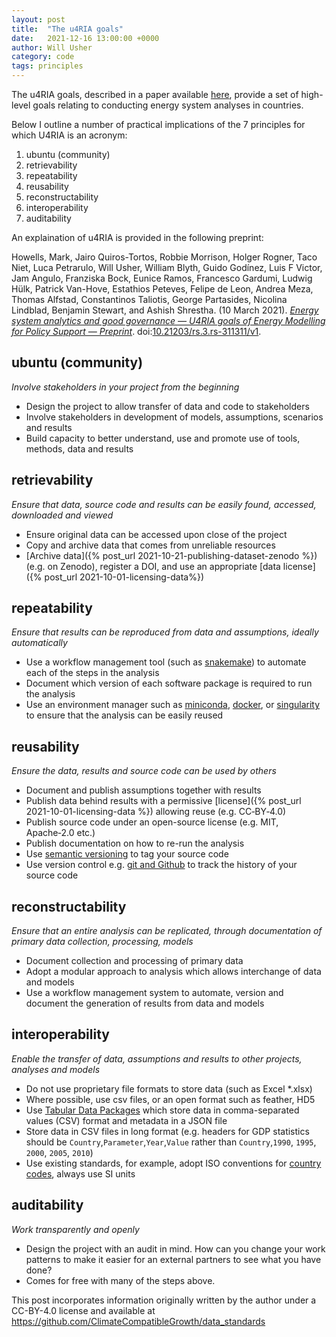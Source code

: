 ```yaml
---
layout: post
title:  "The u4RIA goals"
date:   2021-12-16 13:00:00 +0000
author: Will Usher
category: code
tags: principles
---
```


The u4RIA goals, described in a paper available [here](https://dx.doi.org/10.21203/rs.3.rs-311311/v1),
provide a set of high-level goals relating to conducting energy system analyses in countries.

Below I outline a number of practical implications of the 7 principles for which U4RIA is an acronym:

1. ubuntu (community)
2. retrievability
3. repeatability
4. reusability
5. reconstructability
6. interoperability
7. auditability

An explaination of u4RIA is provided in the following preprint:

Howells, Mark, Jairo Quiros-Tortos, Robbie Morrison, Holger Rogner, Taco Niet, Luca Petrarulo, Will Usher, William Blyth, Guido Godínez, Luis F Victor, Jam Angulo, Franziska Bock, Eunice Ramos, Francesco Gardumi, Ludwig Hülk, Patrick Van-Hove, Estathios Peteves, Felipe de Leon, Andrea Meza, Thomas Alfstad, Constantinos Taliotis, George Partasides, Nicolina Lindblad, Benjamin Stewart, and Ashish Shrestha.  (10 March 2021).  [*Energy system analytics and good governance — U4RIA goals of Energy Modelling for Policy Support — Preprint*](https://www.researchsquare.com/article/rs-311311/v1.pdf).  doi:[10.21203/rs.3.rs-311311/v1](https://dx.doi.org/10.21203/rs.3.rs-311311/v1).

## ubuntu (community)

*Involve stakeholders in your project from the beginning*

* Design the project to allow transfer of data and code to stakeholders
* Involve stakeholders in development of models, assumptions, scenarios and results
* Build capacity to better understand, use and promote use of tools, methods, data and results

## retrievability

*Ensure that data, source code and results can be easily found, accessed, downloaded and viewed*

* Ensure original data can be accessed upon close of the project
* Copy and archive data that comes from unreliable resources
* [Archive data]({% post_url 2021-10-21-publishing-dataset-zenodo %}) (e.g. on Zenodo), register a DOI, and use an appropriate [data license]({% post_url 2021-10-01-licensing-data%})

## repeatability

*Ensure that results can be reproduced from data and assumptions, ideally automatically*

* Use a workflow management tool (such as [snakemake](https://snakemake.readthedocs.io/en/stable/))
  to automate each of the steps in the analysis
* Document which version of each software package is required to run the analysis
* Use an environment manager such as [miniconda](https://docs.conda.io/en/latest/miniconda.html),
  [docker](https://www.docker.com/), or [singularity](https://sylabs.io/) to ensure that the analysis can
  be easily reused

## reusability

*Ensure the data, results and source code can be used by others*

* Document and publish assumptions together with results
* Publish data behind results with a permissive [license]({% post_url 2021-10-01-licensing-data %}) allowing reuse (e.g. CC‑BY‑4.0)
* Publish source code under an open-source license (e.g. MIT, Apache‑2.0 etc.)
* Publish documentation on how to re-run the analysis
* Use [semantic versioning](https://semver.org/) to tag your source code
* Use version control e.g. [git and Github](http://github.com) to track the history of your source code

## reconstructability

*Ensure that an entire analysis can be replicated, through documentation of primary data collection, processing, models*

* Document collection and processing of primary data
* Adopt a modular approach to analysis which allows interchange of data and models
* Use a workflow management system to automate, version and document the generation
  of results from data and models

## interoperability

*Enable the transfer of data, assumptions and results to other projects, analyses and models*

* Do not use proprietary file formats to store data (such as Excel *.xlsx)
* Where possible, use csv files, or an open format such as feather, HD5
* Use [Tabular Data Packages](https://specs.frictionlessdata.io/tabular-data-package/#language)
  which store data in comma-separated values (CSV) format and metadata in a JSON file
* Store data in CSV files in long format (e.g. headers for GDP statistics should be
  `Country`,`Parameter`,`Year`,`Value` rather than
  `Country`,`1990`, `1995`, `2000`, `2005`, `2010`)
* Use existing standards, for example, adopt ISO conventions for
  [country codes](https://github.com/datasets/country-codes), always use SI units

## auditability

*Work transparently and openly*

* Design the project with an audit in mind. How can you change your work patterns to make it easier for an external partners to see what you have done?
* Comes for free with many of the steps above.

This post incorporates information originally written by the author under a CC-BY-4.0 license and available at https://github.com/ClimateCompatibleGrowth/data_standards